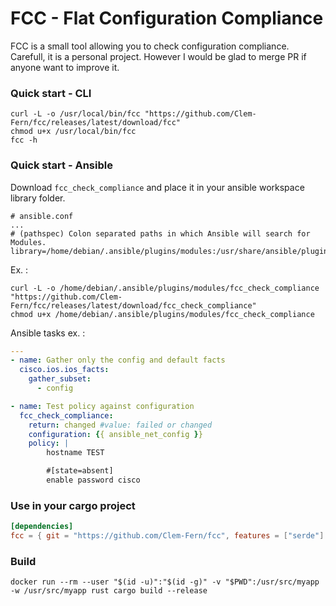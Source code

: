 # FCC - Flat Configuration Compliance

FCC is a small tool allowing you to check configuration compliance.
Carefull, it is a personal project. However I would be glad to merge PR if anyone want to improve it.

### Quick start - CLI

```
curl -L -o /usr/local/bin/fcc "https://github.com/Clem-Fern/fcc/releases/latest/download/fcc"
chmod u+x /usr/local/bin/fcc
fcc -h
```

### Quick start - Ansible

Download `fcc_check_compliance` and place it in your ansible workspace library folder.
```
# ansible.conf
...
# (pathspec) Colon separated paths in which Ansible will search for Modules.
library=/home/debian/.ansible/plugins/modules:/usr/share/ansible/plugins/modules
```

Ex. :
```
curl -L -o /home/debian/.ansible/plugins/modules/fcc_check_compliance "https://github.com/Clem-Fern/fcc/releases/latest/download/fcc_check_compliance"
chmod u+x /home/debian/.ansible/plugins/modules/fcc_check_compliance
```

Ansible tasks ex. :
```yaml
---
- name: Gather only the config and default facts
  cisco.ios.ios_facts:
    gather_subset:
      - config

- name: Test policy against configuration
  fcc_check_compliance:
    return: changed #value: failed or changed
    configuration: {{ ansible_net_config }}
    policy: |
        hostname TEST

        #[state=absent]
        enable password cisco  

```

### Use in your cargo project

```toml
[dependencies]
fcc = { git = "https://github.com/Clem-Fern/fcc", features = ["serde"] }
```

### Build
```
docker run --rm --user "$(id -u)":"$(id -g)" -v "$PWD":/usr/src/myapp -w /usr/src/myapp rust cargo build --release
```